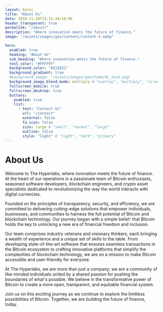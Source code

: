 ```yaml
---
layout: basic
title: "About Us"
date: 2018-11-28T15:15:34+10:00
header_transparent: true
permalink: "/about/"
description: "Where innovation meets the future of finance."
image: "/assets/images/gen/content/content-5.webp"

hero:
  enabled: true
  heading: "About Us"
  sub_heading: "Where innovation meets the future of finance."
  text_color: "#FFFFFF"
  background_color: "#222831"
  background_gradient: true
  #background_image: "/assets/images/gen/home/HL_back.png"
  background_image_blend_mode: multiply # "overlay", "multiply", "screen"
  fullscreen_mobile: true
  fullscreen_desktop: true
  buttons:
    enabled: true
    list:
      - text: "Contact Us"
        url: "/contact"
        external: false
        fa_icon: false
        size: large # "small", "normal", "large"
        outline: false
        style: "light" # "light", "dark", "primary"
---
```


# About Us

Welcome to The Hyperlabs, where innovation meets the future of finance. At the heart of our operations is a passionate team of Bitcoin enthusiasts, seasoned software developers, blockchain engineers, and crypto asset specialists dedicated to revolutionizing the way the world interacts with digital currencies.

Founded on the principles of transparency, security, and efficiency, we are committed to delivering cutting-edge solutions that empower individuals, businesses, and communities to harness the full potential of Bitcoin and blockchain technology. Our journey began with a simple belief: that Bitcoin holds the key to unlocking a new era of financial freedom and inclusion.

Our team comprises industry veterans and visionary thinkers, each bringing a wealth of experience and a unique set of skills to the table. From developing state-of-the-art software that ensures seamless transactions in the Bitcoin ecosystem to crafting innovative platforms that simplify the complexities of blockchain technology, we are on a mission to make Bitcoin accessible and user-friendly for everyone.

At The Hyperlabs, we are more than just a company; we are a community of like-minded individuals united by a shared passion for pushing the boundaries of what's possible. We believe in the transformative power of Bitcoin to create a more open, transparent, and equitable financial system.

Join us on this exciting journey as we continue to explore the limitless possibilities of Bitcoin. Together, we are building the future of finance, today.
